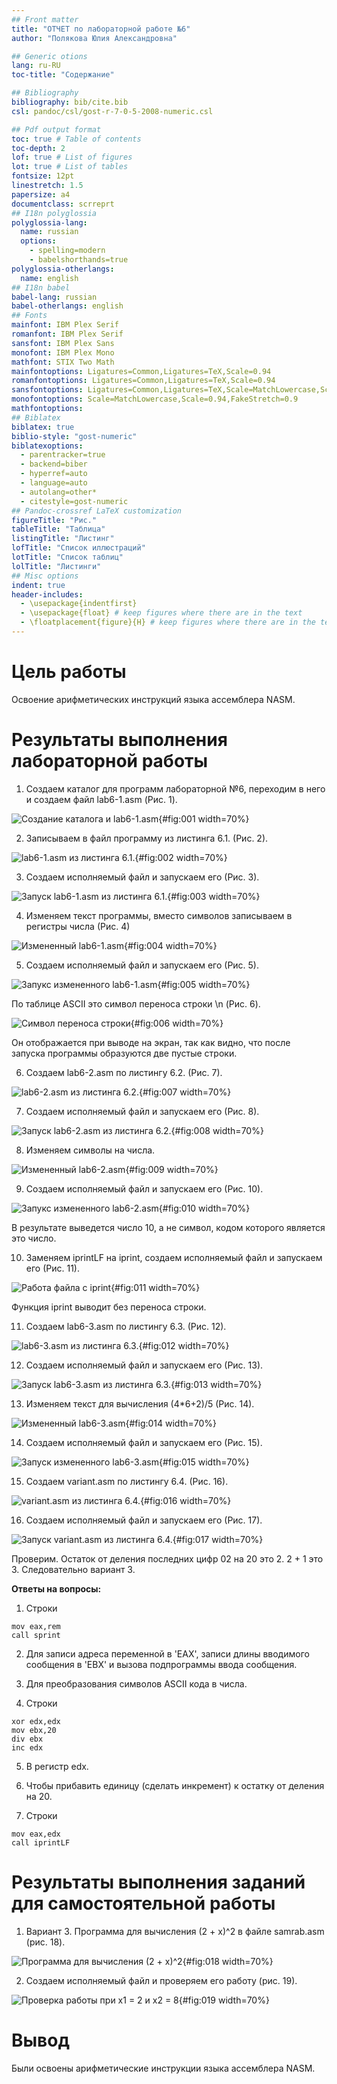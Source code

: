 ```yaml
---
## Front matter
title: "ОТЧЕТ по лабораторной работе №6"
author: "Полякова Юлия Александровна"

## Generic otions
lang: ru-RU
toc-title: "Содержание"

## Bibliography
bibliography: bib/cite.bib
csl: pandoc/csl/gost-r-7-0-5-2008-numeric.csl

## Pdf output format
toc: true # Table of contents
toc-depth: 2
lof: true # List of figures
lot: true # List of tables
fontsize: 12pt
linestretch: 1.5
papersize: a4
documentclass: scrreprt
## I18n polyglossia
polyglossia-lang:
  name: russian
  options:
	- spelling=modern
	- babelshorthands=true
polyglossia-otherlangs:
  name: english
## I18n babel
babel-lang: russian
babel-otherlangs: english
## Fonts
mainfont: IBM Plex Serif
romanfont: IBM Plex Serif
sansfont: IBM Plex Sans
monofont: IBM Plex Mono
mathfont: STIX Two Math
mainfontoptions: Ligatures=Common,Ligatures=TeX,Scale=0.94
romanfontoptions: Ligatures=Common,Ligatures=TeX,Scale=0.94
sansfontoptions: Ligatures=Common,Ligatures=TeX,Scale=MatchLowercase,Scale=0.94
monofontoptions: Scale=MatchLowercase,Scale=0.94,FakeStretch=0.9
mathfontoptions:
## Biblatex
biblatex: true
biblio-style: "gost-numeric"
biblatexoptions:
  - parentracker=true
  - backend=biber
  - hyperref=auto
  - language=auto
  - autolang=other*
  - citestyle=gost-numeric
## Pandoc-crossref LaTeX customization
figureTitle: "Рис."
tableTitle: "Таблица"
listingTitle: "Листинг"
lofTitle: "Список иллюстраций"
lotTitle: "Список таблиц"
lolTitle: "Листинги"
## Misc options
indent: true
header-includes:
  - \usepackage{indentfirst}
  - \usepackage{float} # keep figures where there are in the text
  - \floatplacement{figure}{H} # keep figures where there are in the text
---
```


# Цель работы

Освоение арифметических инструкций языка ассемблера NASM.

# Результаты выполнения лабораторной работы

1. Создаем каталог для программ лабораторной №6, переходим в него и создаем файл lab6-1.asm (Рис. 1).

![Создание каталога и lab6-1.asm](image/im1.jpg){#fig:001 width=70%}

2. Записываем в файл программу из листинга 6.1. (Рис. 2).

![lab6-1.asm из листинга 6.1.](image/im2.jpg){#fig:002 width=70%}

3. Создаем исполняемый файл и запускаем его (Рис. 3).

![Запуск lab6-1.asm из листинга 6.1.](image/im3.jpg){#fig:003 width=70%}

4. Изменяем текст программы, вместо символов записываем в регистры числа (Рис. 4)

![Измененный lab6-1.asm](image/im4.jpg){#fig:004 width=70%}

5. Создаем исполняемый файл и запускаем его (Рис. 5).

![Запукс измененного lab6-1.asm](image/im5.jpg){#fig:005 width=70%}

По таблице ASCII это символ переноса строки \\n (Рис. 6).

![Символ переноса строки](image/im6.jpg){#fig:006 width=70%}

Он отображается при выводе на экран, так как видно, что после запуска программы образуются две пустые строки.

6. Создаем lab6-2.asm по листингу 6.2. (Рис. 7).

![lab6-2.asm из листинга 6.2.](image/im7.jpg){#fig:007 width=70%}

7. Создаем исполняемый файл и запускаем его (Рис. 8).

![Запуск lab6-2.asm из листинга 6.2.](image/im8.jpg){#fig:008 width=70%}

8. Изменяем символы на числа. 

![Измененный lab6-2.asm](image/im9.jpg){#fig:009 width=70%}

9. Создаем исполняемый файл и запускаем его (Рис. 10).

![Запукс измененного lab6-2.asm](image/im10.jpg){#fig:010 width=70%}

В результате выведется число 10, а не символ, кодом которого является это число.

10. Заменяем iprintLF на iprint, создаем исполняемый файл и запускаем его (Рис. 11).

![Работа файла с iprint](image/im11.jpg){#fig:011 width=70%}

Функция iprint выводит без переноса строки.

11. Создаем lab6-3.asm по листингу 6.3. (Рис. 12).

![lab6-3.asm из листинга 6.3.](image/im12.jpg){#fig:012 width=70%}

12. Создаем исполняемый файл и запускаем его (Рис. 13).

![Запуск lab6-3.asm из листинга 6.3.](image/im13.jpg){#fig:013 width=70%}

13. Изменяем текст для вычисления (4*6+2)/5 (Рис. 14).

![Измененный lab6-3.asm](image/im14.jpg){#fig:014 width=70%}

14. Создаем исполняемый файл и запускаем его (Рис. 15).

![Запуск измененного lab6-3.asm](image/im15.jpg){#fig:015 width=70%}

15. Создаем variant.asm по листингу 6.4. (Рис. 16).

![variant.asm из листинга 6.4.](image/im16.jpg){#fig:016 width=70%}

16. Создаем исполняемый файл и запускаем его (Рис. 17).

![Запуск variant.asm из листинга 6.4.](image/im17.jpg){#fig:017 width=70%}

Проверим. Остаток от деления последних цифр 02 на 20 это 2. 2 + 1 это 3. Следовательно вариант 3.

**Ответы на вопросы:**

1. Строки

```
mov eax,rem
call sprint
```

2. Для записи адреса переменной в 'EAX', записи длины вводимого сообщения в 'EBX' и вызова подпрограммы ввода сообщения.

3. Для преобразования символов ASCII кода в числа.

4. Строки

```
xor edx,edx
mov ebx,20
div ebx
inc edx
```

5. В регистр edx.

6. Чтобы прибавить единицу (сделать инкремент) к остатку от деления на 20.

7. Строки

```
mov eax,edx
call iprintLF
```

# Результаты выполнения заданий для самостоятельной работы

1. Вариант 3. Программа для вычисления (2 + х)^2 в файле samrab.asm (рис. 18).

![Программа для вычисления (2 + х)^2](image/im18.jpg){#fig:018 width=70%}

2. Создаем исполняемый файл и проверяем его работу (рис. 19).

![Проверка работы при х1 = 2 и х2 = 8](image/im19.jpg){#fig:019 width=70%}

# Вывод

Были освоены арифметические инструкции языка ассемблера NASM.
